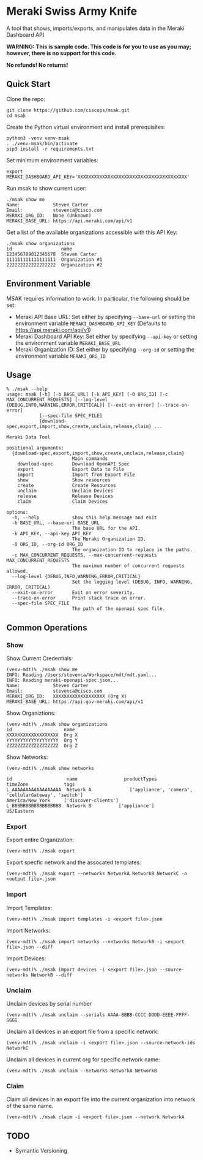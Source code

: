 # Meraki Swiss Army Knife

A tool that shows, imports/exports, and manipulates data in the Meraki Dashboard API

**WARNING: This is sample code.  This code is for you to use as you may; however, there is no support for this code.**

**No refunds!  No returns!**

## Quick Start

Clone the repo:

```
git clone https://github.com/ciscops/msak.git
cd msak
```

Create the Python virtual environment and install prerequisites:

```
python3 -venv venv-msak
. ./venv-msak/bin/activate
pip3 install -r requirements.txt
```

Set minimum environment variables:

```
export MERAKI_DASHBOARD_API_KEY='XXXXXXXXXXXXXXXXXXXXXXXXXXXXXXXXXXXXXXXX'
```

Run msak to show current user:

```
./msak show me
Name:            Steven Carter
Email:           stevenca@cisco.com
MERAKI_ORG_ID:   None (Unknown)
MERAKI_BASE_URL: https://api.meraki.com/api/v1
```

Get a list of the available organizations accessible with this API Key:

```
./msak show organizations
id                  name                       
123456789012345678  Steven Carter              
111111111111111111  Organization #1
222222222222222222  Organization #2                      
```

## Environment Variable

MSAK requires information to work.  In particular, the following should be set:

* Meraki API Base URL: Set either by specifying `--base-url` or setting the environment variable `MERAKI_DASHBOARD_API_KEY` (Defaults to https://api.meraki.com/api/v1)
* Meraki Dashboard API Key: Set either by specifying `--api-key` or setting the environment variable `MERAKI_BASE_URL`
* Meraki Organization ID: Set either by specifying `--org-id` or setting the environment variable `MERAKI_ORG_ID`


## Usage
```
% ./msak --help
usage: msak [-h] [-b BASE_URL] [-k API_KEY] [-O ORG_ID] [-c MAX_CONCURRENT_REQUESTS] [--log-level {DEBUG,INFO,WARNING,ERROR,CRITICAL}] [--exit-on-error] [--trace-on-error]
            [--spec-file SPEC_FILE]
            {download-spec,export,import,show,create,unclaim,release,claim} ...

Meraki Data Tool

positional arguments:
  {download-spec,export,import,show,create,unclaim,release,claim}
                        Main commands
    download-spec       Download OpenAPI Spec
    export              Export Data to File
    import              Import from Export File
    show                Show resources
    create              Create Resources
    unclaim             Unclaim Devices
    release             Release Devices
    claim               Claim Devices

options:
  -h, --help            show this help message and exit
  -b BASE_URL, --base-url BASE_URL
                        The base URL for the API.
  -k API_KEY, --api-key API_KEY
                        The Meraki Organization ID.
  -O ORG_ID, --org-id ORG_ID
                        The organization ID to replace in the paths.
  -c MAX_CONCURRENT_REQUESTS, --max-concurrent-requests MAX_CONCURRENT_REQUESTS
                        The maximum number of concurrent requests allowed.
  --log-level {DEBUG,INFO,WARNING,ERROR,CRITICAL}
                        Set the logging level (DEBUG, INFO, WARNING, ERROR, CRITICAL)
  --exit-on-error       Exit on error severity.
  --trace-on-error      Print stack trace on error.
  --spec-file SPEC_FILE
                        The path of the openapi spec file.
```

## Common Operations

### Show

Show Current Credentials:
```
(venv-mdt)% ./msak show me
INFO: Reading /Users/stevenca/Workspace/mdt/mdt.yaml...
INFO: Reading meraki-openapi-spec.json...
Name:            Steven Carter
Email:           stevenca@cisco.com
MERAKI_ORG_ID:   XXXXXXXXXXXXXXXXXXX (Org X)
MERAKI_BASE_URL: https://api.gov-meraki.com/api/v1
```

Show Organiztions:
```
(venv-mdt)% ./msak show organizations
id                   name                             
XXXXXXXXXXXXXXXXXXX  Org X
YYYYYYYYYYYYYYYYYYY  Org Y      
ZZZZZZZZZZZZZZZZZZZ  Org Z                       
```

Show Networks:
```
(venv-mdt)% ./msak show networks       

id                    name                 productTypes                                                                                      timeZone             tags                                                 
L_AAAAAAAAAAAAAAAAAA  Network A              ['appliance', 'camera', 'cellularGateway', 'switch']                                              America/New_York     ['discover-clients']                                 
L_BBBBBBBBBBBBBBBBBB  Network B          ['appliance']                                                                                     US/Eastern  
```


### Export

Export entire Organization:
```
(venv-mdt)% ./msak export
```

Export specfic network and the assocated templates:
```
(venv-mdt)% ./msak export --networks NetworkA NetworkB NetworkC -o <output file>.json
```

### Import

Import Templates:
```
(venv-mdt)% ./msak import templates -i <export file>.json
```

Import Networks:
```
(venv-mdt)% ./msak import networks --networks NetworkB -i <export file>.json --diff
```

Import Devices:
```
(venv-mdt)% ./msak import devices -i <export file>.json --source-networks NetworkB --diff
```

### Unclaim

Unclaim devices by serial number
```
(venv-mdt)% ./msak unclaim --serials AAAA-BBBB-CCCC DDDD-EEEE-FFFF-GGGG
```

Unclaim all devices in an export file from a specific network:
```
(venv-mdt)% ./msak unclaim -i <export file>.json --source-network-ids NetworkC
```

Unclaim all devices in current org for specific network name:
```
(venv-mdt)% ./msak unclaim --networks NetworkA NetworkB
```

### Claim

Claim all devices in an export file into
the current organization into network of the same name.
```
(venv-mdt)% ./msak claim -i <export file>.json --network NetworkA
```

## TODO
- Symantic Versioning

